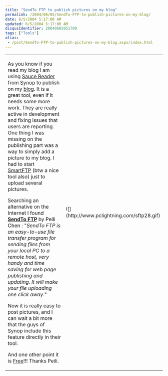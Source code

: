```yaml
---
title: "SendTo FTP to publish pictures on my blog"
permalink: /2004/06/05/SendTo-FTP-to-publish-pictures-on-my-blog/
date: 6/5/2004 5:17:00 AM
updated: 6/5/2004 5:17:00 AM
disqusIdentifier: 20040605051700
tags: ["Tools"]
alias:
 - /post/SendTo-FTP-to-publish-pictures-on-my-blog.aspx/index.html
---
```

<table>
<tbody>
<tr>
<td>


As you know if you read my blog I am using [Sauce Reader](http://www.synop.com/Products/SauceReader/) from [Synop](http://www.synop.com/Products/SauceReader/) to publish on my [blog](http://weblogs.asp.net/lkempe). It is a great tool, even if it needs some more work. They are really active in development and fixing issues that users are reporting. One thing I was missing on the publishing part was a way to simply add a picture to my blog. I had to start [SmartFTP](http://www.smartftp.com/) (btw a nice tool also) just to upload several pictures.
<!-- more -->

Searching an alternative on the Internet I found [<strong>SendTo FTP</strong>](http://www.pclightning.com/sndtoftp.html) by<font color="#800000"> <font color="#000000">Peili Chen </font></font>: "<em>SendTo FTP is an easy-to-use file transfer program for sending files from your local PC to a remote host, very handy and time saving for web page publishing and updating. It will make your file uploading one click away.</em>"

Now it is really easy to post pictures, and I can wait a bit more that the guys of Synop include this feature directly in their tool.

And one other point it is [Free](http://www.pclightning.com/whyfree.html)!!! Thanks Peili.
</td>
<td>![](http://www.pclightning.com/sftp28.gif)</td></tr></tbody></table>
